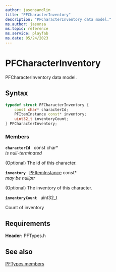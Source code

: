 ```yaml
---
author: jasonsandlin
title: "PFCharacterInventory"
description: "PFCharacterInventory data model."
ms.author: jasonsa
ms.topic: reference
ms.service: playfab
ms.date: 05/24/2023
---
```


# PFCharacterInventory  

PFCharacterInventory data model.  

## Syntax  
  
```cpp
typedef struct PFCharacterInventory {  
    const char* characterId;  
    PFItemInstance const* inventory;  
    uint32_t inventoryCount;  
} PFCharacterInventory;  
```
  
### Members  
  
**`characterId`** &nbsp; const char*  
*is null-terminated*  
  
(Optional) The id of this character.
  
**`inventory`** &nbsp; [PFItemInstance](pfiteminstance.md) const*  
*may be nullptr*  
  
(Optional) The inventory of this character.
  
**`inventoryCount`** &nbsp; uint32_t  
  
Count of inventory
  
  
## Requirements  
  
**Header:** PFTypes.h
  
## See also  
[PFTypes members](../pftypes_members.md)  

  
  

